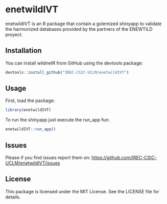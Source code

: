 # enetwildIVT

enetwildIVT is an R package that contain a golemized shinyapp to validate the harmonized databases provided by the partners of the ENEWTILD proyect.

## Installation

You can install wildnetR from GitHub using the devtools package:

```r
devtools::install_github("IREC-CSIC-UCLM/enetwildIVT")
```

## Usage

First, load the package:

```r
library(enetwildIVT)
```

To run the shinyapp just execute the run_app fun:

```r
enetwildIVT::run_app()
```

## Issues

Please if you find issues report them on: https://github.com/IREC-CSIC-UCLM/enetwildIVT/issues

## License

This package is licensed under the MIT License. See the LICENSE file for details.
